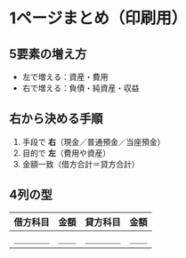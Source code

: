 # 1ページまとめ（印刷用）

## 5要素の増え方

- 左で増える：資産・費用
- 右で増える：負債・純資産・収益

## 右から決める手順

1. 手段で **右**（現金／普通預金／当座預金）
2. 目的で **左**（費用や資産）
3. 金額一致（借方合計＝貸方合計）

## 4列の型

| 借方科目 | 金額 | 貸方科目 | 金額 |
| -------- | ---: | -------- | ---: |
| ＿＿＿＿ | ＿＿ | ＿＿＿＿ | ＿＿ |
